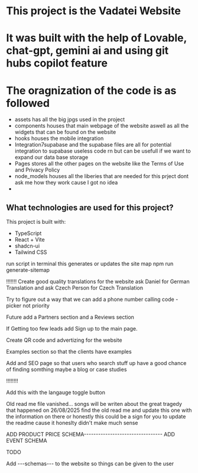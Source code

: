 # This project is the Vadatei Website
# It was built with the help of Lovable, chat-gpt, gemini ai and using git hubs copilot feature

# The oragnization of the code is as followed
- assets has all the big jpgs used in the project
- components houses that main webpage of the website aswell as all the widgets that can be found on the website
- hooks houses the mobile integration
- Integration7supabase and the supabase files are all for potential integration to supabase useless code rn but can be usefull if we want to expand our data base storage
- Pages stores all the other pages on the website like the Terms of Use and Privacy Policy
- node_models houses all the liberies that are needed for this prject dont ask me how they work cause I got no idea
- 
## What technologies are used for this project?

This project is built with:

- TypeScript
- React + Vite
- shadcn-ui
- Tailwind CSS


run script in terminal this generates or updates the site map
npm run generate-sitemap

!!!!!!!
Create good quality translations for the website ask Daniel for German Translation and ask Czech Person for Czech Translation

Try to figure out a way that we can add a phone number calling code - picker not priority

Future add a Partners section and a Reviews section

If Getting too few leads add Sign up to the main page.

Create QR code and advertizing for the website

Examples section so that the clients have examples

Add and SEO page so that users who search stuff up have a good chance of finding somthing maybe a blog or case studies

!!!!!!!!

Add this with the langauge toggle button

Old read me file vanished... songs will be writen about the great tragedy that happened on 26/08/2025
find the old read me and update this one with the information on there or honestly this could be a sign for you to update the readme cause it honeslty didn't make much sense

ADD PRODUCT PRICE SCHEMA--------------------------------- ADD EVENT SCHEMA

TODO

Add ---schemas--- to the website so things can be given to the user 